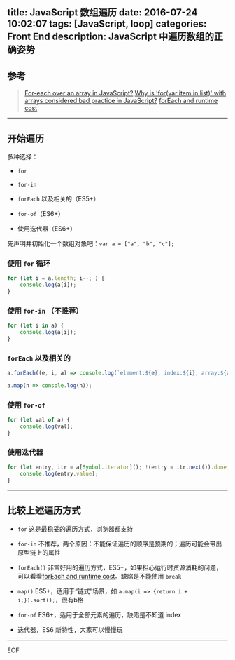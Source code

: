 title: JavaScript 数组遍历
date: 2016-07-24 10:02:07
tags: [JavaScript, loop]
categories: Front End
description: JavaScript 中遍历数组的正确姿势
---

## 参考

> [For-each over an array in JavaScript?](http://stackoverflow.com/questions/9329446/for-each-over-an-array-in-javascript)
> [Why is 'for(var item in list)' with arrays considered bad practice in JavaScript?](http://stackoverflow.com/questions/2265167/why-is-forvar-item-in-list-with-arrays-considered-bad-practice-in-javascript)
> [forEach and runtime cost](http://blog.niftysnippets.org/2012/02/foreach-and-runtime-cost.html)

---

## 开始遍历

多种选择：

- `for`

- `for-in`

- `forEach` 以及相关的（ES5+）

- `for-of`（ES6+）

- 使用迭代器（ES6+）

先声明并初始化一个数组对象吧：`var a = ["a", "b", "c"];`

### 使用 `for` 循环

``` js
for (let i = a.length; i--; ) {
	console.log(a[i]);
}
```

### 使用 `for-in` （不推荐）

``` js
for (let i in a) {
    console.log(a[i]);
}
```

### `forEach` 以及相关的

``` js
a.forEach((e, i, a) => console.log(`element:${e}, index:${i}, array:${a}`));
```

``` js
a.map(n => console.log(n));
```

### 使用 `for-of`

``` js
for (let val of a) {
    console.log(val);
}
```

### 使用迭代器

``` js
for (let entry, itr = a[Symbol.iterator](); !(entry = itr.next()).done; ) {
	console.log(entry.value);
}
```

---

## 比较上述遍历方式

- `for` 这是最稳妥的遍历方式，浏览器都支持

- `for-in` 不推荐，两个原因：不能保证遍历的顺序是预期的；遍历可能会带出原型链上的属性

- `forEach()` 非常好用的遍历方式，ES5+，如果担心运行时资源消耗的问题，可以看看[forEach and runtime cost](http://blog.niftysnippets.org/2012/02/foreach-and-runtime-cost.html)。缺陷是不能使用 `break`

- `map()` ES5+，适用于“链式”场景，如 `a.map(i => {return i + i;}).sort();`，很有b格

- `for-of` ES6+，适用于全部元素的遍历，缺陷是不知道 index

- 迭代器，ES6 新特性，大家可以慢慢玩

---
EOF